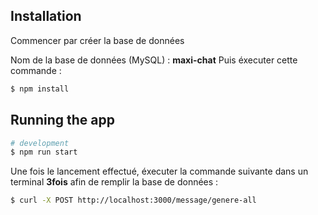
## Installation

Commencer par créer la base de données

Nom de la base de données (MySQL) : __maxi-chat__
Puis éxecuter cette commande :

```bash
$ npm install
```

## Running the app

```bash
# development
$ npm run start
```

Une fois le lancement effectué, éxecuter la commande suivante dans un terminal __3fois__ afin de remplir la base de données :

```bash
$ curl -X POST http://localhost:3000/message/genere-all
```
